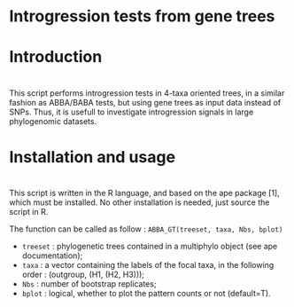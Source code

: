 # Introgression tests from gene trees

# Introduction
#
This script performs introgression tests in 4-taxa oriented trees, in a similar fashion as ABBA/BABA tests, but using gene trees as input data instead of SNPs. Thus, it is usefull to investigate introgression signals in large phylogenomic datasets.

# Installation and usage
#
This script is written in the R language, and based on the ape package [1], which must be installed. No other installation is needed, just source the script in R.

The function can be called as follow : `ABBA_GT(treeset, taxa, Nbs, bplot)`

* `treeset` : phylogenetic trees contained in a multiphylo object (see ape documentation);
* `taxa` : a vector containing the labels of the focal taxa, in the following order : (outgroup, (H1, (H2, H3)));
* `Nbs` : number of bootstrap replicates;
* `bplot` : logical, whether to plot the pattern counts or not (default=T).

